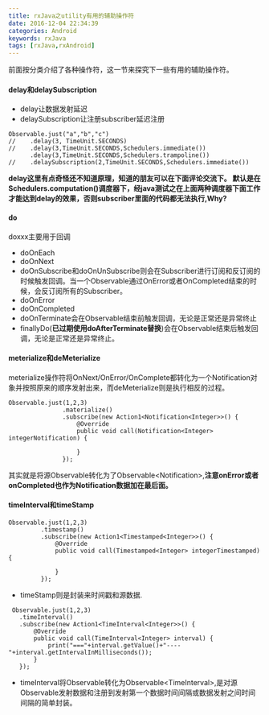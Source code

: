 ```yaml
---
title: rxJava之utility有用的辅助操作符
date: 2016-12-04 22:34:39
categories: Android
keywords: rxJava
tags: [rxJava,rxAndroid]
---
```

前面按分类介绍了各种操作符，这一节来探究下一些有用的辅助操作符。
<!--more-->
#### delay和delaySubscription
- delay让数据发射延迟
- delaySubscription让注册subscriber延迟注册

```
Observable.just("a","b","c")
//    .delay(3, TimeUnit.SECONDS)
//    .delay(3,TimeUnit.SECONDS,Schedulers.immediate())
      .delay(3,TimeUnit.SECONDS,Schedulers.trampoline())
//    .delaySubscription(2,TimeUnit.SECONDS,Schedulers.immediate())
```
**delay这里有点奇怪还不知道原理，知道的朋友可以在下面评论交流下。
默认是在Schedulers.computation()调度器下，经java测试之在上面两种调度器下面工作才能达到delay的效果，否则subscriber里面的代码都无法执行,Why?**


#### do
doxxx主要用于回调
- doOnEach
- doOnNext
- doOnSubscribe和doOnUnSubscribe则会在Subscriber进行订阅和反订阅的时候触发回调。当一个Observable通过OnError或者OnCompleted结束的时候，会反订阅所有的Subscriber。
- doOnError
- doOnCompleted
- doOnTerminate会在Observable结束前触发回调，无论是正常还是异常终止
- finallyDo(**已过期使用doAfterTerminate替换**)会在Observable结束后触发回调，无论是正常还是异常终止。

#### meterialize和deMeterialize
 meterialize操作符将OnNext/OnError/OnComplete都转化为一个Notification对象并按照原来的顺序发射出来，而deMeterialize则是执行相反的过程。

 ```
 Observable.just(1,2,3)
                .materialize()
                .subscribe(new Action1<Notification<Integer>>() {
                    @Override
                    public void call(Notification<Integer> integerNotification) {

                    }
                });
 ```
 其实就是将源Observable<Integer>转化为了Observable<Notification<Integer>>,**注意onError或者onCompleted也作为Notification数据加在最后面。**

 #### timeInterval和timeStamp

 ```
 Observable.just(1,2,3)
          .timestamp()
          .subscribe(new Action1<Timestamped<Integer>>() {
              @Override
              public void call(Timestamped<Integer> integerTimestamped) {

              }
          });
 ```
- timeStamp则是封装来时间戳和源数据.

 ```
  Observable.just(1,2,3)
    .timeInterval()
    .subscribe(new Action1<TimeInterval<Integer>>() {
        @Override
        public void call(TimeInterval<Integer> interval) {
            print("==="+interval.getValue()+"----"+interval.getIntervalInMilliseconds());
        }
    });
 ```
- timeInterval将Observable<Integer>转化为Observable<TimeInterval<Integer>>,是对源Observable发射数据和注册到发射第一个数据时间间隔或数据发射之间时间间隔的简单封装。
